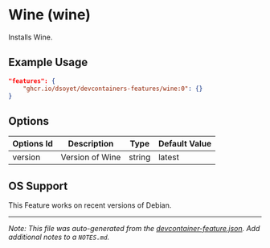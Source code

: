
# Wine (wine)

Installs Wine.

## Example Usage

```json
"features": {
    "ghcr.io/dsoyet/devcontainers-features/wine:0": {}
}
```

## Options

| Options Id | Description | Type | Default Value |
|-----|-----|-----|-----|
| version | Version of Wine | string | latest |

## OS Support

This Feature works on recent versions of Debian.

---

_Note: This file was auto-generated from the [devcontainer-feature.json](https://github.com/dsoyet/devcontainers-features/blob/main/src/wine/devcontainer-feature.json).  Add additional notes to a `NOTES.md`._
